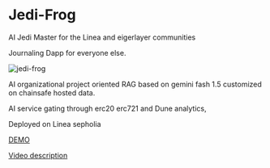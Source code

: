 # Jedi-Frog
AI Jedi Master for the Linea and eigerlayer communities

Journaling Dapp for everyone else.

![jedi-frog](https://github.com/jilt/Jedi-Frog/assets/7693312/ad1c6af7-9f8a-4d10-a8d6-71fef3f756f7)

AI organizational project oriented RAG based on gemini fash 1.5 customized on chainsafe hosted data.

AI service gating through erc20 erc721 and Dune analytics,

Deployed on Linea sepholia

[DEMO](https://jedi-frog.vercel.app/)

[Video description](https://drive.google.com/file/d/1_KbIgZDhekfK0mRQXSrp5V2dR0WCCdfD/view?usp=drive_link)
